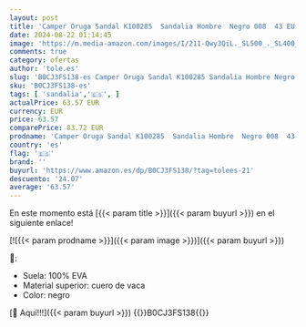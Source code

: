 ```yaml
---
layout: post
title: 'Camper Oruga Sandal K100285  Sandalia Hombre  Negro 008  43 EU'
date: 2024-08-22 01:14:45
image: 'https://m.media-amazon.com/images/I/211-Qwy3QiL._SL500_._SL400_.jpg'
comments: true
category: ofertas
author: 'tole.es'
slug: 'B0CJ3FS138-es Camper Oruga Sandal K100285 Sandalia Hombre Negro 008 43 EU'
sku: 'B0CJ3FS138-es'
tags: [ 'sandalia','🇪🇸', ]
actualPrice: 63.57 EUR
currency: EUR
price: 63.57
comparePrice: 83.72 EUR
prodname: 'Camper Oruga Sandal K100285  Sandalia Hombre  Negro 008  43 EU'
country: 'es'
flag: '🇪🇸'
brand: ''
buyurl: 'https://www.amazon.es/dp/B0CJ3FS138/?tag=tolees-21'
descuento: '24.07'
average: '63.57'
---
```


En este momento está [{{< param title >}}]({{< param buyurl >}}) en el siguiente enlace!

[![{{< param prodname >}}]({{< param image >}})]({{< param buyurl >}})

🔎:

- Suela: 100% EVA
- Material superior: cuero de vaca
- Color: negro

[🛒 Aquí!!!]({{< param buyurl >}})
{{<world>}}B0CJ3FS138{{</world>}}
